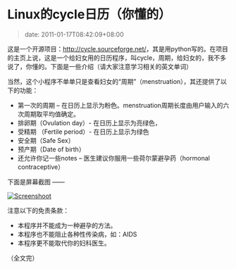 # Linux的cycle日历（你懂的）
>date: 2011-01-17T08:42:09+08:00


这是一个开源项目：<http://cycle.sourceforge.net/>，其是用python写的。在项目的主页上说，这是一个给妇女用的日历程序，叫cycle，周期，给妇女的，我不多说了，你懂的。下面是一些介绍（请大家注意学习相关的英文单词）


当然，这个小程序不单单只是查看妇女的“周期”（menstruation），其还提供了以下的功能：


* 第一次的周期 – 在日历上显示为粉色。menstruation周期长度由用户输入的六次周期取平均值确定。
* 排卵期（Ovulation day）- 在日历上显示为亮绿色，
* 受精期 （Fertile period）- 在日历上显示为绿色
* 安全期（Safe Sex）
* 预产期（Date of birth）
* 还允许你记一些notes – 医生建议你服用一些荷尔蒙避孕药（hormonal contraceptive）


下面是屏幕截图 ——


[![Screenshoot](http://cycle.sourceforge.net/scr1_m.png)](http://cycle.sourceforge.net/scr1.png)


注意以下的免责条款：


* 本程序并不能成为一种避孕的方法。
* 本程序也不能阻止各种性传染病，如：AIDS
* 本程序更不能取代你的妇科医生。


（全文完）


